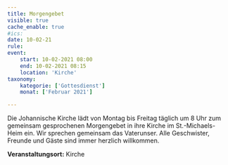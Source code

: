 ```yaml
---
title: Morgengebet
visible: true
cache_enable: true
#ics: 
date: 10-02-21
rule: 
event:
	start: 10-02-2021 08:00
	end: 10-02-2021 08:15
	location: 'Kirche'
taxonomy:
	kategorie: ['Gottesdienst']
	monat: ['Februar 2021']

---
```

Die Johannische Kirche lädt von Montag bis Freitag täglich um 8 Uhr zum gemeinsam gesprochenen Morgengebet in ihre Kirche im St.-Michaels-Heim ein. Wir sprechen gemeinsam das Vaterunser. Alle Geschwister, Freunde und Gäste sind immer herzlich willkommen.



**Veranstaltungsort:** Kirche

